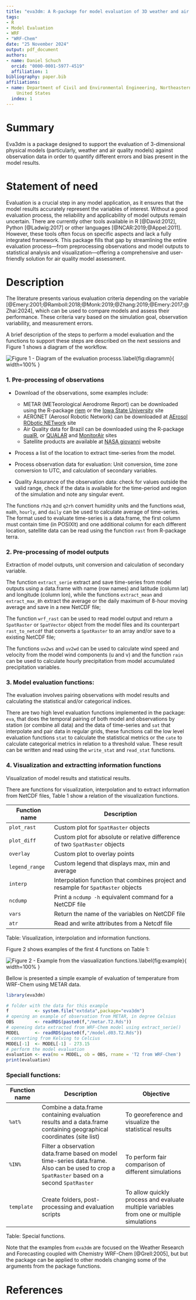 ```yaml
---
title: "eva3dm: A R-package for model evaluation of 3D weather and air quality models"
tags:
- R
- Model Evaluation
- WRF
- "WRF-Chem"
date: "25 November 2024"
output: pdf_document
authors:
- name: Daniel Schuch
  orcid: "0000-0001-5977-4519"
  affiliation: 1
bibliography: paper.bib
affiliations:
- name: Department of Civil and Environmental Engineering, Northeastern University,
    United States
  index: 1
---
```


# Summary

Eva3dm is a package designed to support the evaluation of 3-dimensional physical models (particularly, weather and air quality models) against observation data in order to quantify different errors and bias present in the model results.

# Statement of need

Evaluation is a crucial step in any model application, as it ensures that the model results accurately represent the variables of interest. Without a good evaluation process, the reliability and applicability of model outputs remain uncertain. There are currently other tools available in R [@David:2012], Python [@Ladwig:2017] or other languages [@NCAR:2019;@Appel:2011]. However, these tools often focus on specific aspects and lack a fully integrated framework. This package fills that gap by streamlining the entire evaluation process—from preprocessing observations and model outputs to statistical analysis and visualization—offering a comprehensive and user-friendly solution for air quality model assessment.

# Description

The literature presents various evaluation criteria depending on the variable [@Emery:2001;@Ramboll:2018;@Monk:2019;@Zhang:2019;@Emery:2017;@Zhai:2024], which can be used to compare models and assess their performance. These criteria vary based on the simulation goal, observation variability, and measurement errors.

A brief description of the steps to perform a model evaluation and the functions to support these steps are described on the next sessions and Figure 1 shows a diagram of the workflow.

![Figure 1 - Diagram of the evaluation processs.\label{fig:diagramm}](joss_2.png){ width=100% }

### 1. Pre-processing of observations

- Download of the observations, some examples include: 
  - METAR (METeorological Aerodrome Report) can be downloaded using the R-package [riem](https://docs.ropensci.org/riem/) or the [Iowa State University](https://mesonet.agron.iastate.edu/request/download.phtml) site
  - AERONET (Aerosol Robotic Network) can be downloaded at [AErosol RObotic NETwork](https://aeronet.gsfc.nasa.gov/new_web/data.html) site
  - Air Quality data for Brazil can be downloaded using the R-package [qualR](https://github.com/ropensci/qualR), or [QUALAR](https://qualar.cetesb.sp.gov.br/qualar) and [MonitorAir](https://www.data.rio/datasets/dados-hor%C3%A1rios-do-monitoramento-da-qualidade-do-ar-monitorar/explore) sites
  - Satellite products are available at [NASA giovanni](https://giovanni.gsfc.nasa.gov/giovanni/) website

- Process a list of the location to extract time-series from the model.

- Process observation data for evaluation: Unit conversion, time zone conversion to UTC, and calculation of secondary variables.

- Quality Assurance of the observation data: check for values outside the valid range, check if the data is available for the time-period and region of the simulation and note any singular event.

The functions `rh2q` and `q2rh` convert humidity units and the functions `mda8`, `ma8h`, `hourly`, and `daily` can be used to calculate average of time-series. The format used to evaluate time-series is a data.frame, the first column must contain time (in POSIXlt) and one additional column for each different location, satellite data can be read using the function `rast` from R-package terra.

### 2. Pre-processing of model outputs

Extraction of model outputs, unit conversion and calculation of secondary variable.

The function `extract_serie` extract and save time-series from model outputs using a data.frame with name (row names) and latitude (column lat) and longitude (column lon), while the functions `extract_mean` and `extract_max_8h` extract the average or the daily maximum of 8-hour moving average and save in a new NetCDF file;

The function `wrf_rast` can be used to read model output and return a `SpatRaster` or `SpatVector` object from the model files and its counterpart `rast_to_netcdf` that converts a `SpatRaster` to an array and/or save to a existing NetCDF file;

The functions `uv2ws` and `uv2wd` can be used to calculate wind speed and velocity from the model wind components (u and v) and the function `rain` can be used to calculate hourly precipitation from model accumulated precipitation variables.

### 3. Model evaluation functions:

The evaluation involves pairing observations with model results and calculating the statistical and/or categorical indices.

There are two high level evaluation functions implemented in the package: `eva`, that does the temporal pairing of both model and observations by station (or combine all data) and the data of time-series and `sat` that interpolate and pair data in regular grids, these functions call the low level evaluation functions `stat` to calculate the statistical metrics or the `cate` to calculate categorical metrics in relation to a threshold value. These result can be written and read using the `write_stat` and `read_stat` functions. 

### 4. Visualization and extractting information functions

Visualization of model results and statistical results. 

There are functions for visualization, interpolation and to extract information from NetCDF files, Table 1 show a relation of the visualization functions.

| Function name | Description |
| --- | --------- |
| `plot_rast` | Custom plot for `SpatRaster` objects  |
| `plot_diff` | Custom plot for absolute or relative difference of two `SpatRaster` objects     |
| `overlay`   | Custom plot to overlay points |
| `legend_range` | Custom legend that displays max, min and average |
| `interp` | Interpolation function that combines project and resample for `SpatRaster` objects |
| `ncdump` | Print a `ncdump -h` equivalent command for a NetCDF file |
| `vars` | Return the name of the variables on NetCDF file |
| `atr` | Read and write attributes from a Netcdf file |
Table: Visualization, interpolation and information functions.

Figure 2 shows examples of the first 4 functions on Table 1:

![Figure 2 - Example from the viasualization functions.\label{fig:example}](joss_1.png){ width=100% }

Bellow is presented a simple example of evaluation of temperature from WRF-Chem using METAR data.

``` r
library(eva3dm)

# folder with the data for this example
f          <- system.file("extdata",package="eva3dm")
# opening an example of observation from METAR, in degree Celsius
OBS        <- readRDS(paste0(f,"/metar.T2.Rds"))
# openeing data extracted from WRF-Chem model using extract_serie()
MODEL      <- readRDS(paste0(f,"/model.d03.T2.Rds"))
# converting from Kelving to Celcius
MODEL[-1]  <- MODEL[-1] - 273.15
# perform the model evaluation
evaluation <- eva(mo = MODEL, ob = OBS, rname = 'T2 from WRF-Chem')
print(evaluation)

```

### Speciall functions:

| Function name | Description | Objective |
| --- | --------- | --------- |
| `%at%` | Combine a data.frame containing evaluation results and a data.frame containing geographical coordinates (site list) | To georeference and visualize the statistical results |
| `%IN%` | Filter a observation data.frame based on model time-series data.frame. Also can be used to crop a `SpatRaster` based on a second `SpatRaster` | To perform fair comparison of different simulations |
| `template` | Create folders, post-processing and evaluation scripts | To allow quickly process and evaluate multiple variables from one or multiple simulations |
Table: Special functions.

Note that the examples from `eva3dm` are focused on the Weather Research and Forecasting coupled with Chemistry WRF-Chem [@Grell:2005], but but the package can be applied to other models changing some of the arguments from the package functions.

# References
